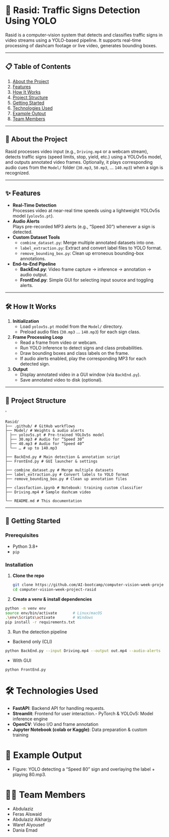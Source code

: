 # 🚦 Rasid: Traffic Signs Detection Using YOLO

Rasid is a computer-vision system that detects and classifies traffic signs in video streams using a YOLO-based pipeline. It supports real-time processing of dashcam footage or live video, generates bounding boxes.

---

## 📋 Table of Contents
1. [About the Project](#-about-the-project)  
2. [Features](#-features)  
3. [How It Works](#-how-it-works)  
4. [Project Structure](#-project-structure)  
5. [Getting Started](#-getting-started)  
6. [Technologies Used](#-technologies-used)  
7. [Example Output](#-example-output)  
8. [Team Members](#-team-members)  

---

## 📖 About the Project

Rasid processes video input (e.g., `Driving.mp4` or a webcam stream), detects traffic signs (speed limits, stop, yield, etc.) using a YOLOv5s model, and outputs annotated video frames. Optionally, it plays corresponding audio cues from the `Model/` folder (`30.mp3`, `50.mp3`, … `140.mp3`) when a sign is recognized.

---

## ✨ Features

- **Real-Time Detection**  
  Processes video at near-real time speeds using a lightweight YOLOv5s model (`yolov5s.pt`).  
- **Audio Alerts**  
  Plays pre-recorded MP3 alerts (e.g., “Speed 30”) whenever a sign is detected.  
- **Custom Dataset Tools**  
  - `combine_dataset.py`: Merge multiple annotated datasets into one.  
  - `label_extraction.py`: Extract and convert label files to YOLO format.  
  - `remove_bounding_box.py`: Clean up erroneous bounding-box annotations.  
- **End-to-End Pipeline**  
  - **BackEnd.py**: Video frame capture → inference → annotation → audio output.  
  - **FrontEnd.py**: Simple GUI for selecting input source and toggling alerts.  

---

## 🛠 How It Works

1. **Initialization**  
   - Load `yolov5s.pt` model from the `Model/` directory.  
   - Preload audio files (`30.mp3` … `140.mp3`) for each sign class.  
2. **Frame Processing Loop**  
   - Read a frame from video or webcam.  
   - Run YOLO inference to detect signs and class probabilities.  
   - Draw bounding boxes and class labels on the frame.  
   - If audio alerts enabled, play the corresponding MP3 for each detected sign.  
3. **Output**  
   - Display annotated video in a GUI window (via `BackEnd.py`).  
   - Save annotated video to disk (optional).  

---

## 📂 Project Structure

'
```
Rasid/
├── .github/ # GitHub workflows
├── Model/ # Weights & audio alerts
│ ├── yolov5s.pt # Pre-trained YOLOv5s model
│ ├── 30.mp3 # Audio for “Speed 30”
│ ├── 40.mp3 # Audio for “Speed 40”
│ └── … # up to 140.mp3
│
├── BackEnd.py # Main detection & annotation script
├── FrontEnd.py # GUI launcher & settings
│
├── combine_dataset.py # Merge multiple datasets
├── label_extraction.py # Convert labels to YOLO format
├── remove_bounding_box.py # Clean up annotation files
│
├── classfaction.ipynb # Notebook: training custom classifier
├── Driving.mp4 # Sample dashcam video
│
└── README.md # This documentation
```


---

## 🚀 Getting Started

### Prerequisites

- Python 3.8+  
- `pip`  

### Installation

1. **Clone the repo**  
   ```bash
   git clone https://github.com/AI-bootcamp/computer-vision-week-project-rasid.git
   cd computer-vision-week-project-rasid
   ```

2. **Create a venv & install dependencies**

```bash
python -m venv env
source env/bin/activate       # Linux/macOS
.\env\Scripts\activate        # Windows
pip install -r requirements.txt
```

3. Run the detection pipeline
- Backend only (CLI)
```bash
python BackEnd.py --input Driving.mp4 --output out.mp4 --audio-alerts
```

- With GUI
```bash
python FrontEnd.py
```

# 🛠 Technologies Used
- **FastAPI**: Backend API for handling requests.
- **Streamlit**: Frontend for user interaction.- PyTorch & YOLOv5: Model inference engine
- **OpenCV**: Video I/O and frame annotation
- **Jupyter Notebook (colab or Kaggle)**: Data preparation & custom training

# 📸 Example Output
- Figure: YOLO detecting a “Speed 80” sign and overlaying the label + playing 80.mp3.

# 👩‍💻 Team Members
- Abdulaziz
- Feras Alswaid
- Abdulaziz Alkharjy
- Waref Alyousef
- Dania Emad



